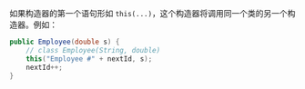 如果构造器的第一个语句形如 `this(...)`，这个构造器将调用同一个类的另一个构造器。例如：

```java
public Employee(double s) {
    // class Employee(String, double)
    this("Employee #" + nextId, s);
    nextId++;
}
```

